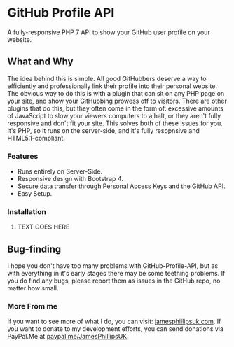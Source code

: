 # GitHub Profile API

A fully-responsive PHP 7 API to show your GitHub user profile on your website.

## What and Why

The idea behind this is simple.  All good GitHubbers deserve a way to efficiently and professionally link their profile into their personal website.  The obvious way to do this is with a plugin that can sit on any PHP page on your site, and show your GitHubbing prowess off to visitors.
There are other plugins that do this, but they often come in the form of: excessive amounts of JavaScript to slow your viewers computers to a halt, or they aren't fully responsive and don't fit your site.  This solves both of these issues for you.  It's PHP, so it runs on the server-side, and it's fully resopnsive and HTML5.1-compliant.

### Features

- Runs entirely on Server-Side.
- Responsive design with Bootstrap 4.
- Secure data transfer through Personal Access Keys and the GitHub API.
- Easy Setup.

### Installation

1. TEXT GOES HERE

## Bug-finding

I hope you don't have too many problems with GitHub-Profile-API, but as with everything in it's early stages there may be some teething problems.  If you do find any bugs, please report them as issues in the GitHub repo, no matter how small.

### More From me

If you want to see more of what I do, you can visit: [jamesphillipsuk.com](https://jamesphillipsuk.com "My Website!").
If you want to donate to my development efforts, you can send donations via PayPal.Me at [paypal.me/JamesPhillipsUK](https://paypal.me/JamesPhillipsUK "My PayPal.Me").
